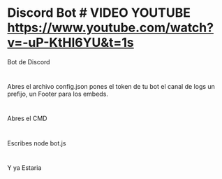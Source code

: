# Discord Bot # VIDEO YOUTUBE https://www.youtube.com/watch?v=-uP-KtHl6YU&t=1s
Bot de Discord
#
Abres el archivo config.json pones el token de tu bot el canal de logs un prefijo, un Footer para los embeds.
#
Abres el CMD
#
Escribes node bot.js
#
Y ya Estaria
